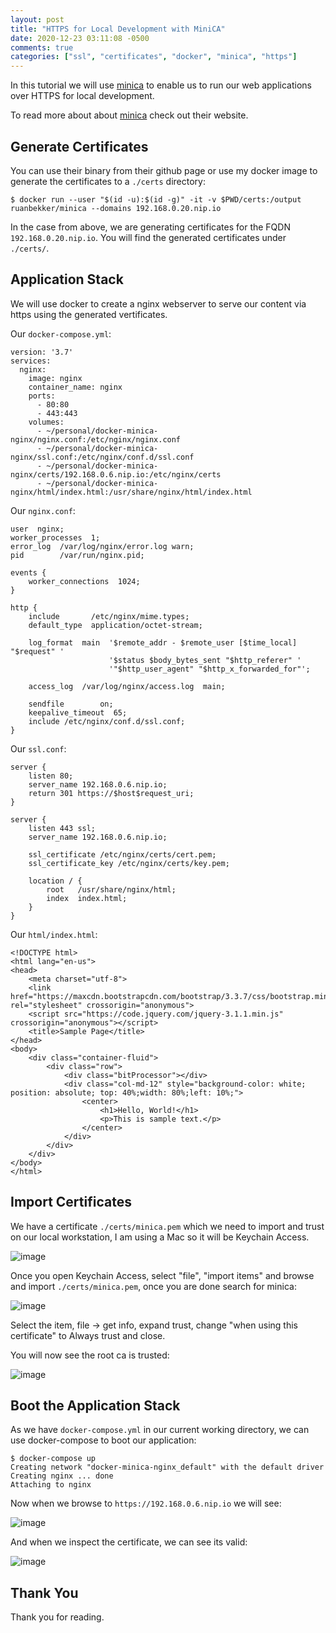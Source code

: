 ```yaml
---
layout: post
title: "HTTPS for Local Development with MiniCA"
date: 2020-12-23 03:11:08 -0500
comments: true
categories: ["ssl", "certificates", "docker", "minica", "https"] 
---
```


In this tutorial we will use [minica](https://github.com/jsha/minica) to enable us to run our web applications over HTTPS for local development.

To read more about about [minica](https://github.com/jsha/minica) check out their website.

## Generate Certificates

You can use their binary from their github page or use my docker image to generate the certificates to a `./certs` directory:

```
$ docker run --user "$(id -u):$(id -g)" -it -v $PWD/certs:/output ruanbekker/minica --domains 192.168.0.20.nip.io
```

In the case from above, we are generating certificates for the FQDN `192.168.0.20.nip.io`. You will find the generated certificates under `./certs/`.

## Application Stack

We will use docker to create a nginx webserver to serve our content via https using the generated vertificates.

Our `docker-compose.yml`:

```
version: '3.7'
services:
  nginx:
    image: nginx
    container_name: nginx
    ports:
      - 80:80
      - 443:443
    volumes:
      - ~/personal/docker-minica-nginx/nginx.conf:/etc/nginx/nginx.conf
      - ~/personal/docker-minica-nginx/ssl.conf:/etc/nginx/conf.d/ssl.conf
      - ~/personal/docker-minica-nginx/certs/192.168.0.6.nip.io:/etc/nginx/certs
      - ~/personal/docker-minica-nginx/html/index.html:/usr/share/nginx/html/index.html
```

Our `nginx.conf`:

```
user  nginx;
worker_processes  1;
error_log  /var/log/nginx/error.log warn;
pid        /var/run/nginx.pid;

events {
    worker_connections  1024;
}

http {
    include       /etc/nginx/mime.types;
    default_type  application/octet-stream;

    log_format  main  '$remote_addr - $remote_user [$time_local] "$request" '
                      '$status $body_bytes_sent "$http_referer" '
                      '"$http_user_agent" "$http_x_forwarded_for"';

    access_log  /var/log/nginx/access.log  main;

    sendfile        on;
    keepalive_timeout  65;
    include /etc/nginx/conf.d/ssl.conf;
}
```

Our `ssl.conf`:

```
server {
    listen 80;
    server_name 192.168.0.6.nip.io;
    return 301 https://$host$request_uri;
}

server {
    listen 443 ssl;
    server_name 192.168.0.6.nip.io;

    ssl_certificate /etc/nginx/certs/cert.pem;
    ssl_certificate_key /etc/nginx/certs/key.pem;

    location / {
        root   /usr/share/nginx/html;
        index  index.html;
    }
}
```

Our `html/index.html`:

```
<!DOCTYPE html>
<html lang="en-us">
<head>
    <meta charset="utf-8">
    <link href="https://maxcdn.bootstrapcdn.com/bootstrap/3.3.7/css/bootstrap.min.css" rel="stylesheet" crossorigin="anonymous">
    <script src="https://code.jquery.com/jquery-3.1.1.min.js" crossorigin="anonymous"></script>
    <title>Sample Page</title>
</head>
<body>
    <div class="container-fluid">
        <div class="row">
            <div class="bitProcessor"></div>
            <div class="col-md-12" style="background-color: white; position: absolute; top: 40%;width: 80%;left: 10%;">
                <center>
                    <h1>Hello, World!</h1>
				    <p>This is sample text.</p>
                </center>
            </div>
        </div>
    </div>
</body>
</html>
```

## Import Certificates

We have a certificate `./certs/minica.pem` which we need to import and trust on our local workstation, I am using a Mac so it will be Keychain Access.

![image](https://user-images.githubusercontent.com/567298/101961866-5a2ee500-3c13-11eb-9f89-03fa1bd4670d.png)

Once you open Keychain Access, select "file", "import items" and browse and import `./certs/minica.pem`, once you are done search for minica:

![image](https://user-images.githubusercontent.com/567298/101962064-d4f80000-3c13-11eb-9479-c043ba3ced2c.png)

Select the item, file -> get info, expand trust, change "when using this certificate" to Always trust and close.

You will now see the root ca is trusted:

![image](https://user-images.githubusercontent.com/567298/101962197-2dc79880-3c14-11eb-8d26-49874c9703fa.png)

## Boot the Application Stack

As we have `docker-compose.yml` in our current working directory, we can use docker-compose to boot our application:

```
$ docker-compose up
Creating network "docker-minica-nginx_default" with the default driver
Creating nginx ... done
Attaching to nginx
```

Now when we browse to `https://192.168.0.6.nip.io` we will see:

![image](https://user-images.githubusercontent.com/567298/101962367-a9c1e080-3c14-11eb-898b-688b50c1b9db.png)

And when we inspect the certificate, we can see its valid:

![image](https://user-images.githubusercontent.com/567298/101962411-c78f4580-3c14-11eb-80cd-cf8e449eca95.png)

## Thank You

Thank you for reading.
